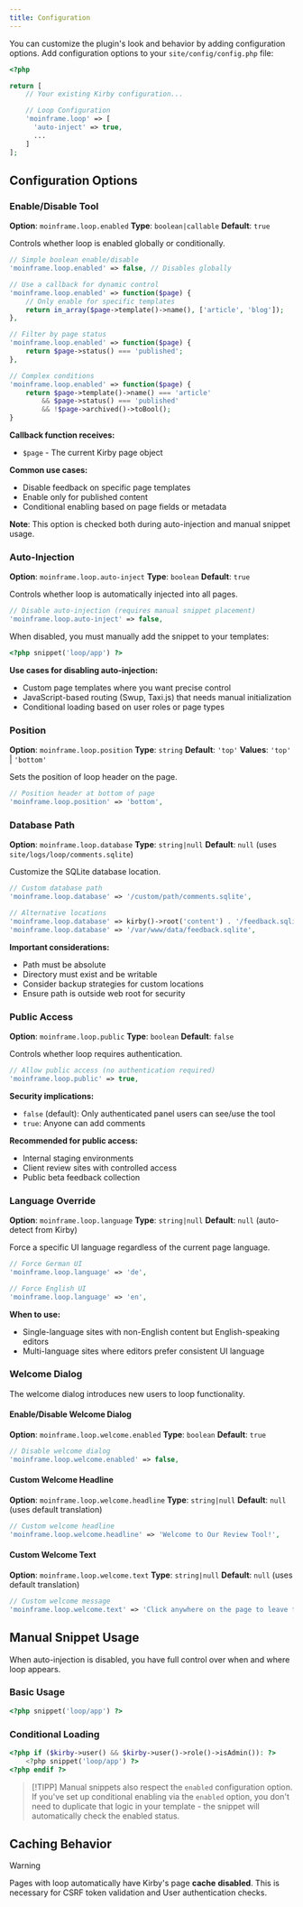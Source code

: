 ```yaml
---
title: Configuration
---
```


You can customize the plugin's look and behavior by adding configuration options.
Add configuration options to your `site/config/config.php` file:

```php
<?php

return [
    // Your existing Kirby configuration...

    // Loop Configuration
    'moinframe.loop' => [
      'auto-inject' => true,
      ...
    ]
];
```

## Configuration Options

### Enable/Disable Tool

**Option**: `moinframe.loop.enabled`
**Type**: `boolean|callable`
**Default**: `true`

Controls whether loop is enabled globally or conditionally.

```php
// Simple boolean enable/disable
'moinframe.loop.enabled' => false, // Disables globally

// Use a callback for dynamic control
'moinframe.loop.enabled' => function($page) {
    // Only enable for specific templates
    return in_array($page->template()->name(), ['article', 'blog']);
},

// Filter by page status
'moinframe.loop.enabled' => function($page) {
    return $page->status() === 'published';
},

// Complex conditions
'moinframe.loop.enabled' => function($page) {
    return $page->template()->name() === 'article'
        && $page->status() === 'published'
        && !$page->archived()->toBool();
}
```

**Callback function receives:**
- `$page` - The current Kirby page object

**Common use cases:**
- Disable feedback on specific page templates
- Enable only for published content
- Conditional enabling based on page fields or metadata

**Note**: This option is checked both during auto-injection and manual snippet usage.

### Auto-Injection

**Option**: `moinframe.loop.auto-inject`
**Type**: `boolean`
**Default**: `true`

Controls whether loop is automatically injected into all pages.

```php
// Disable auto-injection (requires manual snippet placement)
'moinframe.loop.auto-inject' => false,
```

When disabled, you must manually add the snippet to your templates:

```php
<?php snippet('loop/app') ?>
```

**Use cases for disabling auto-injection:**
- Custom page templates where you want precise control
- JavaScript-based routing (Swup, Taxi.js) that needs manual initialization
- Conditional loading based on user roles or page types

### Position

**Option**: `moinframe.loop.position`
**Type**: `string`
**Default**: `'top'`
**Values**: `'top'` | `'bottom'`

Sets the position of loop header on the page.

```php
// Position header at bottom of page
'moinframe.loop.position' => 'bottom',
```

### Database Path

**Option**: `moinframe.loop.database`
**Type**: `string|null`
**Default**: `null` (uses `site/logs/loop/comments.sqlite`)

Customize the SQLite database location.

```php
// Custom database path
'moinframe.loop.database' => '/custom/path/comments.sqlite',

// Alternative locations
'moinframe.loop.database' => kirby()->root('content') . '/feedback.sqlite',
'moinframe.loop.database' => '/var/www/data/feedback.sqlite',
```

**Important considerations:**
- Path must be absolute
- Directory must exist and be writable
- Consider backup strategies for custom locations
- Ensure path is outside web root for security

### Public Access

**Option**: `moinframe.loop.public`
**Type**: `boolean`
**Default**: `false`

Controls whether loop requires authentication.

```php
// Allow public access (no authentication required)
'moinframe.loop.public' => true,
```

**Security implications:**
- `false` (default): Only authenticated panel users can see/use the tool
- `true`: Anyone can add comments

**Recommended for public access:**
- Internal staging environments
- Client review sites with controlled access
- Public beta feedback collection

### Language Override

**Option**: `moinframe.loop.language`
**Type**: `string|null`
**Default**: `null` (auto-detect from Kirby)

Force a specific UI language regardless of the current page language.

```php
// Force German UI
'moinframe.loop.language' => 'de',

// Force English UI
'moinframe.loop.language' => 'en',
```

**When to use:**
- Single-language sites with non-English content but English-speaking editors
- Multi-language sites where editors prefer consistent UI language

### Welcome Dialog

The welcome dialog introduces new users to loop functionality.

#### Enable/Disable Welcome Dialog

**Option**: `moinframe.loop.welcome.enabled`
**Type**: `boolean`
**Default**: `true`

```php
// Disable welcome dialog
'moinframe.loop.welcome.enabled' => false,
```

#### Custom Welcome Headline

**Option**: `moinframe.loop.welcome.headline`
**Type**: `string|null`
**Default**: `null` (uses default translation)

```php
// Custom welcome headline
'moinframe.loop.welcome.headline' => 'Welcome to Our Review Tool!',
```

#### Custom Welcome Text

**Option**: `moinframe.loop.welcome.text`
**Type**: `string|null`
**Default**: `null` (uses default translation)

```php
// Custom welcome message
'moinframe.loop.welcome.text' => 'Click anywhere on the page to leave feedback. Use the toggle button to switch between navigation and comment modes.',
```

## Manual Snippet Usage

When auto-injection is disabled, you have full control over when and where loop appears.

### Basic Usage

```php
<?php snippet('loop/app') ?>
```

### Conditional Loading

```php
<?php if ($kirby->user() && $kirby->user()->role()->isAdmin()): ?>
    <?php snippet('loop/app') ?>
<?php endif ?>
```

> [!TIPP]
> Manual snippets also respect the `enabled` configuration option. If you've set up conditional enabling via the `enabled` option, you don't need to duplicate that logic in your template - the snippet will automatically check the enabled status.


## Caching Behavior

> [!WARNING]
> Pages with loop automatically have Kirby's page **cache** **disabled**. This is necessary for CSRF token validation and User authentication checks.
